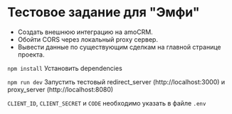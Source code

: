 # Тестовое задание для "Эмфи"

- Создать внешнюю интеграцию на amoCRM.
- Обойти CORS через локальный proxy сервер.
- Вывести данные по существующим сделкам на главной странице проекта.

`npm install` Установить dependencies

`npm run dev` Запустить тестовый redirect_server (http://localhost:3000) и proxy_server (http://localhost:8080)

`CLIENT_ID`, `CLIENT_SECRET` и `CODE` необходимо указать в файле `.env`